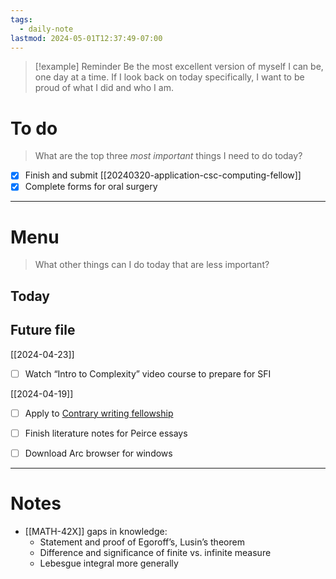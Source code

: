 ```yaml
---
tags:
  - daily-note
lastmod: 2024-05-01T12:37:49-07:00
---
```

>[!example] Reminder
>Be the most excellent version of myself I can be, one day at a time. If I look back on today specifically, I want to be proud of what I did and who I am.

# To do

> What are the top three *most important* things I need to do today?

- [x] Finish and submit [[20240320-application-csc-computing-fellow]]
- [x] Complete forms for oral surgery

----
# Menu

> What other things can I do today that are less important?
## Today



## Future file

[[2024-04-23]]

- [ ] Watch “Intro to Complexity” video course to prepare for SFI

[[2024-04-19]]

- [ ] Apply to [Contrary writing fellowship](https://applications.contrary.com/?program=Research+Fellowship)
- [ ] Finish literature notes for Peirce essays
- [ ] Download Arc browser for windows


---
# Notes

- [[MATH-42X]] gaps in knowledge:
	- Statement and proof of Egoroff’s, Lusin’s theorem
	- Difference and significance of finite vs. infinite measure
	- Lebesgue integral more generally